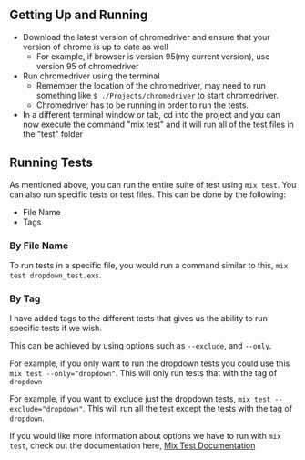 ## Getting Up and Running

- Download the latest version of chromedriver and ensure that your version of chrome is up to date as well
    - For example, if browser is version 95(my current version), use version 95 of chromedriver
- Run chromedriver using the terminal
    - Remember the location of the chromedriver, may need to run something like ```$ ./Projects/chromedriver``` to start chromedriver.
    - Chromedriver has to be running in order to run the tests.
- In a different terminal window or tab, cd into the project and you can now execute the command "mix test" and it will run all of the test files in the "test" folder

## Running Tests
As mentioned above, you can run the entire suite of test using ```mix test```. You can also run specific tests or test files. This can be done by the following:
- File Name
- Tags

### By File Name
To run tests in a specific file, you would run a command similar to this, ```mix test dropdown_test.exs```.

### By Tag
I have added tags to the different tests that gives us the ability to run specific tests if we wish.

This can be achieved by using options such as ```--exclude```, and ```--only```.

For example, if you only want to run the dropdown tests you could use this ```mix test --only="dropdown"```. This will only run tests that with the tag of ```dropdown```

For example, if you want to exclude just the dropdown tests, ```mix test --exclude="dropdown"```. This will run all the test except the tests with the tag of ```dropdown```.

If you would like more information about options we have to run with ```mix test```, check out the documentation here, [Mix Test Documentation](https://hexdocs.pm/mix/1.12/Mix.Tasks.Test.html)
